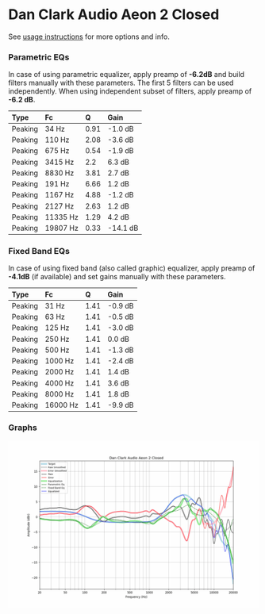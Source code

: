 # Dan Clark Audio Aeon 2 Closed
See [usage instructions](https://github.com/jaakkopasanen/AutoEq#usage) for more options and info.

### Parametric EQs
In case of using parametric equalizer, apply preamp of **-6.2dB** and build filters manually
with these parameters. The first 5 filters can be used independently.
When using independent subset of filters, apply preamp of **-6.2 dB**.

| Type    | Fc       |    Q | Gain     |
|:--------|:---------|:-----|:---------|
| Peaking | 34 Hz    | 0.91 | -1.0 dB  |
| Peaking | 110 Hz   | 2.08 | -3.6 dB  |
| Peaking | 675 Hz   | 0.54 | -1.9 dB  |
| Peaking | 3415 Hz  | 2.2  | 6.3 dB   |
| Peaking | 8830 Hz  | 3.81 | 2.7 dB   |
| Peaking | 191 Hz   | 6.66 | 1.2 dB   |
| Peaking | 1167 Hz  | 4.88 | -1.2 dB  |
| Peaking | 2127 Hz  | 2.63 | 1.2 dB   |
| Peaking | 11335 Hz | 1.29 | 4.2 dB   |
| Peaking | 19807 Hz | 0.33 | -14.1 dB |

### Fixed Band EQs
In case of using fixed band (also called graphic) equalizer, apply preamp of **-4.1dB**
(if available) and set gains manually with these parameters.

| Type    | Fc       |    Q | Gain    |
|:--------|:---------|:-----|:--------|
| Peaking | 31 Hz    | 1.41 | -0.9 dB |
| Peaking | 63 Hz    | 1.41 | -0.5 dB |
| Peaking | 125 Hz   | 1.41 | -3.0 dB |
| Peaking | 250 Hz   | 1.41 | 0.0 dB  |
| Peaking | 500 Hz   | 1.41 | -1.3 dB |
| Peaking | 1000 Hz  | 1.41 | -2.4 dB |
| Peaking | 2000 Hz  | 1.41 | 1.4 dB  |
| Peaking | 4000 Hz  | 1.41 | 3.6 dB  |
| Peaking | 8000 Hz  | 1.41 | 1.8 dB  |
| Peaking | 16000 Hz | 1.41 | -9.9 dB |

### Graphs
![](./Dan%20Clark%20Audio%20Aeon%202%20Closed.png)